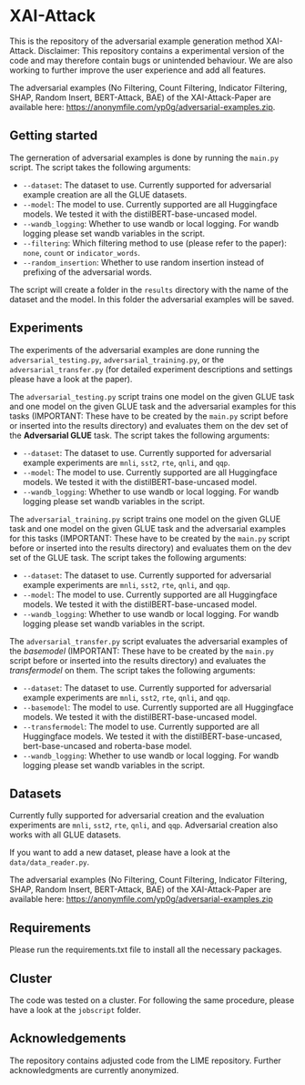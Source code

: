 # XAI-Attack

This is the repository of the adversarial example generation method XAI-Attack.
Disclaimer: This repository contains a experimental version of the code and may therefore contain bugs or unintended behaviour. We are also working to further improve the user experience and add all features.

The adversarial examples (No Filtering, Count Filtering, Indicator Filtering, SHAP, Random Insert, BERT-Attack, BAE) of the XAI-Attack-Paper are available here: https://anonymfile.com/yp0g/adversarial-examples.zip.


## Getting started
The gerneration of adversarial examples is done by running the `main.py` script. The script takes the following arguments:
- `--dataset`: The dataset to use. Currently supported for adversarial example creation are all the GLUE datasets.
- `--model`: The model to use. Currently supported are all Huggingface models. We tested it with the distilBERT-base-uncased model.
- `--wandb_logging`: Whether to use wandb or local logging. For wandb logging please set wandb variables in the script.
- `--filtering`: Which filtering method to use (please refer to the paper): `none`, `count` or `indicator_words`.
- `--random_insertion`: Whether to use random insertion instead of prefixing of the adversarial words.

The script will create a folder in the `results` directory with the name of the dataset and the model. In this folder the adversarial examples will be saved.


## Experiments
The experiments of the adversarial examples are done running the `adversarial_testing.py`, `adversarial_training.py`, or the `adversarial_transfer.py` (for detailed experiment descriptions and settings please have a look at the paper).


The `adversarial_testing.py` script trains one model on the given GLUE task and one model on the given GLUE task and the adversarial examples for this tasks (IMPORTANT: These have to be created by the `main.py` script before or inserted into the results directory) and evaluates them on the dev set of the __Adversarial GLUE__ task. The script takes the following arguments:
- `--dataset`: The dataset to use. Currently supported for adversarial example experiments are `mnli`, `sst2`, `rte`, `qnli`, and `qqp`.
- `--model`: The model to use. Currently supported are all Huggingface models. We tested it with the distilBERT-base-uncased model.
- `--wandb_logging`: Whether to use wandb or local logging. For wandb logging please set wandb variables in the script.

The `adversarial_training.py` script trains one model on the given GLUE task and one model on the given GLUE task and the adversarial examples for this tasks (IMPORTANT: These have to be created by the `main.py` script before or inserted into the results directory) and evaluates them on the dev set of the GLUE task. The script takes the following arguments:
- `--dataset`: The dataset to use. Currently supported for adversarial example experiments are `mnli`, `sst2`, `rte`, `qnli`, and `qqp`.
- `--model`: The model to use. Currently supported are all Huggingface models. We tested it with the distilBERT-base-uncased model.
- `--wandb_logging`: Whether to use wandb or local logging. For wandb logging please set wandb variables in the script.

The `adversarial_transfer.py` script evaluates the adversarial examples of the *basemodel* (IMPORTANT: These have to be created by the `main.py` script before or inserted into the results directory) and evaluates the *transfermodel* on them. The script takes the following arguments:
- `--dataset`: The dataset to use. Currently supported for adversarial example experiments are `mnli`, `sst2`, `rte`, `qnli`, and `qqp`.
- `--basemodel`: The model to use. Currently supported are all Huggingface models. We tested it with the distilBERT-base-uncased model.
- `--transfermodel`: The model to use. Currently supported are all Huggingface models. We tested it with the distilBERT-base-uncased, bert-base-uncased and roberta-base model.
- `--wandb_logging`: Whether to use wandb or local logging. For wandb logging please set wandb variables in the script.


## Datasets

Currently fully supported for adversarial creation and the evaluation experiments are `mnli`, `sst2`, `rte`, `qnli`, and `qqp`.
Adversarial creation also works with all GLUE datasets.

If you want to add a new dataset, please have a look at the `data/data_reader.py`.

The adversarial examples (No Filtering, Count Filtering, Indicator Filtering, SHAP, Random Insert, BERT-Attack, BAE) of the XAI-Attack-Paper are available here: https://anonymfile.com/yp0g/adversarial-examples.zip


## Requirements 

Please run the requirements.txt file to install all the necessary packages.

## Cluster
The code was tested on a cluster. For following the same procedure, please have a look at the `jobscript` folder. 

## Acknowledgements
The repository contains adjusted code from the LIME repository.
Further acknowledgments are currently anonymized.
